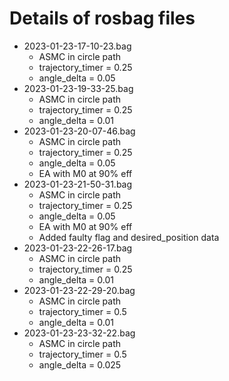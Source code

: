 # Details of rosbag files

- 2023-01-23-17-10-23.bag
    - ASMC in circle path 
    - trajectory_timer = 0.25
    - angle_delta = 0.05
- 2023-01-23-19-33-25.bag
    - ASMC in circle path 
    - trajectory_timer = 0.25
    - angle_delta = 0.01
- 2023-01-23-20-07-46.bag
    - ASMC in circle path 
    - trajectory_timer = 0.25
    - angle_delta = 0.05
    - EA with M0 at 90% eff
- 2023-01-23-21-50-31.bag
    - ASMC in circle path 
    - trajectory_timer = 0.25
    - angle_delta = 0.05
    - EA with M0 at 90% eff
    - Added faulty flag and desired_position data
- 2023-01-23-22-26-17.bag
    - ASMC in circle path
    - trajectory_timer = 0.25
    - angle_delta = 0.01
- 2023-01-23-22-29-20.bag
    - ASMC in circle path
    - trajectory_timer = 0.5
    - angle_delta = 0.01
- 2023-01-23-23-32-22.bag
    - ASMC in circle path
    - trajectory_timer = 0.5
    - angle_delta = 0.025